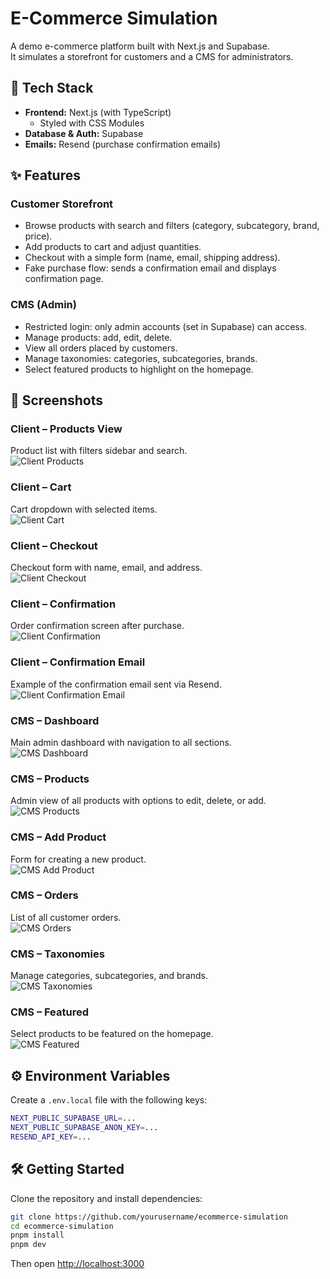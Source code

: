 # E-Commerce Simulation

A demo e-commerce platform built with Next.js and Supabase.  
It simulates a storefront for customers and a CMS for administrators.

## 🚀 Tech Stack

- **Frontend:** Next.js (with TypeScript)
  - Styled with CSS Modules
- **Database & Auth:** Supabase
- **Emails:** Resend (purchase confirmation emails)

## ✨ Features

### Customer Storefront

- Browse products with search and filters (category, subcategory, brand, price).
- Add products to cart and adjust quantities.
- Checkout with a simple form (name, email, shipping address).
- Fake purchase flow: sends a confirmation email and displays confirmation page.

### CMS (Admin)

- Restricted login: only admin accounts (set in Supabase) can access.
- Manage products: add, edit, delete.
- View all orders placed by customers.
- Manage taxonomies: categories, subcategories, brands.
- Select featured products to highlight on the homepage.

## 📸 Screenshots

### Client – Products View

Product list with filters sidebar and search.  
![Client Products](public/images/client-products.png)

### Client – Cart

Cart dropdown with selected items.  
![Client Cart](public/images/client-cart.png)

### Client – Checkout

Checkout form with name, email, and address.  
![Client Checkout](public/images/client-checkout.png)

### Client – Confirmation

Order confirmation screen after purchase.  
![Client Confirmation](public/images/client-confirmation.png)

### Client – Confirmation Email

Example of the confirmation email sent via Resend.  
![Client Confirmation Email](public/images/client-confirmation-email.png)

### CMS – Dashboard

Main admin dashboard with navigation to all sections.  
![CMS Dashboard](public/images/cms-dashboard.png)

### CMS – Products

Admin view of all products with options to edit, delete, or add.  
![CMS Products](public/images/cms-products.png)

### CMS – Add Product

Form for creating a new product.  
![CMS Add Product](public/images/cms-add-product.png)

### CMS – Orders

List of all customer orders.  
![CMS Orders](public/images/cms-orders.png)

### CMS – Taxonomies

Manage categories, subcategories, and brands.  
![CMS Taxonomies](public/images/cms-taxonomies.png)

### CMS – Featured

Select products to be featured on the homepage.  
![CMS Featured](public/images/cms-featured.png)

## ⚙️ Environment Variables

Create a `.env.local` file with the following keys:

```bash
NEXT_PUBLIC_SUPABASE_URL=...
NEXT_PUBLIC_SUPABASE_ANON_KEY=...
RESEND_API_KEY=...
```

## 🛠️ Getting Started

Clone the repository and install dependencies:

```bash
git clone https://github.com/yourusername/ecommerce-simulation
cd ecommerce-simulation
pnpm install
pnpm dev
```

Then open <http://localhost:3000>
